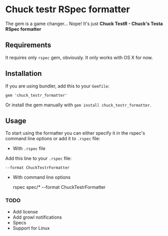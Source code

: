 # Chuck testr RSpec formatter

The gem is a game changer... Nope! It's just **Chuck TestR - Chuck's Testa RSpec formatter**

## Requirements

It requires only `rspec` gem, obviously. It only works with OS X for now.

## Installation

If you are using bundler, add this to your `Gemfile`:

    gem 'chuck_testr_formatter'

Or install the gem manually with `gem install chuck_testr_formatter`.

## Usage

To start using the formatter you can either specify it in the rspec's command line options or add it to `.rspec` file:

- With `.rspec` file

Add this line to your `.rspec` file:

    --format ChuckTestrFormatter

- With command line options

    rspec spec/* --format ChuckTestrFormatter

### TODO

- Add license
- Add growl notifications
- Specs
- Support for Linux
